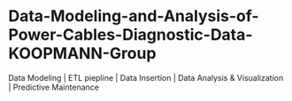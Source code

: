 # Data-Modeling-and-Analysis-of-Power-Cables-Diagnostic-Data-KOOPMANN-Group
Data Modeling | ETL piepline | Data Insertion | Data Analysis &amp; Visualization | Predictive Maintenance

